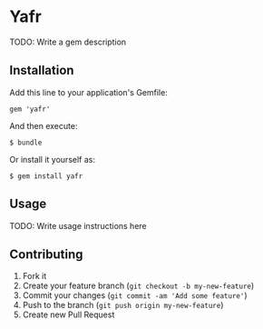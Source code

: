 # Yafr

TODO: Write a gem description

## Installation

Add this line to your application's Gemfile:

    gem 'yafr'

And then execute:

    $ bundle

Or install it yourself as:

    $ gem install yafr

## Usage

TODO: Write usage instructions here

## Contributing

1. Fork it
2. Create your feature branch (`git checkout -b my-new-feature`)
3. Commit your changes (`git commit -am 'Add some feature'`)
4. Push to the branch (`git push origin my-new-feature`)
5. Create new Pull Request
